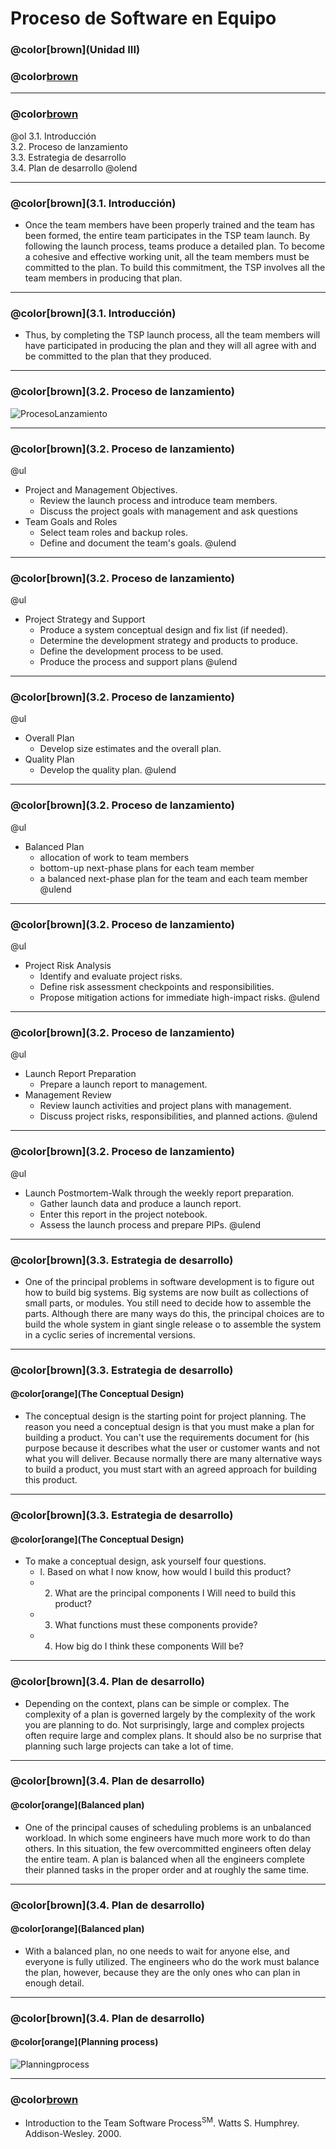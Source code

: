 # Proceso de Software en Equipo

### @color[brown](Unidad III)
### @color[brown](Lanzamiento)

---
### @color[brown](Contenido)
@ol
3.1. Introducción   
3.2. Proceso de lanzamiento   
3.3. Estrategia de desarrollo   
3.4. Plan de desarrollo
@olend

---
### @color[brown](3.1. Introducción)
- Once the team members have been properly trained and the team has been formed, the entire team participates in the TSP team launch. By following the launch process, teams produce a detailed plan. To become a cohesive and effective working unit, all the team members must be committed to the plan. To build this commitment, the TSP involves all the team members in producing that plan.

---
### @color[brown](3.1. Introducción)
- Thus, by completing the TSP launch process, all the team members will have participated in producing the plan and they will all agree with and be committed to the plan that they produced.

---
### @color[brown](3.2. Proceso de lanzamiento)
![ProcesoLanzamiento](https://github.com/isalasg/itszn/blob/master/Apuntes/006_TSP/Unidad_III/assets/image/tsplaunchprocess.png?raw=true)

---
### @color[brown](3.2. Proceso de lanzamiento)
@ul
- Project and Management Objectives.
    + Review the launch process and introduce team members.
    + Discuss the project goals with management and ask questions
- Team Goals and Roles
    + Select team roles and backup roles.
    + Define and document the team's goals.
@ulend

---
### @color[brown](3.2. Proceso de lanzamiento)
@ul
- Project Strategy and Support
    + Produce a system conceptual design and fix list (if needed).
    + Determine the development strategy and products to produce.
    + Define the development process to be used.
    + Produce the process and support plans
@ulend

---
### @color[brown](3.2. Proceso de lanzamiento)
@ul
- Overall Plan
    + Develop size estimates and the overall plan.
- Quality Plan
    + Develop the quality plan.
@ulend

---
### @color[brown](3.2. Proceso de lanzamiento)
@ul
- Balanced Plan
    + allocation of work to team members
    + bottom-up next-phase plans for each team member
    + a balanced next-phase plan for the team and each team member
@ulend

---
### @color[brown](3.2. Proceso de lanzamiento)
@ul
- Project Risk Analysis
    + Identify and evaluate project risks.
    + Define risk assessment checkpoints and responsibilities.
    + Propose mitigation actions for immediate high-impact risks.
@ulend

---
### @color[brown](3.2. Proceso de lanzamiento)
@ul
- Launch Report Preparation
    + Prepare a launch report to management.
- Management Review
    + Review launch activities and project plans with management.
    + Discuss project risks, responsibilities, and planned actions.
@ulend

---
### @color[brown](3.2. Proceso de lanzamiento)
@ul
- Launch Postmortem-Walk through the weekly report preparation.
    + Gather launch data and produce a launch report.
    + Enter this report in the project notebook.
    + Assess the launch process and prepare PIPs.
@ulend

---
### @color[brown](3.3. Estrategia de desarrollo)
- One of the principal problems in software development is to figure out how to build big systems. Big systems are now built as collections of small parts, or modules. You still need to decide how to assemble the parts. Although there are many ways do this, the principal choices are to build the whole system in giant single release o to assemble the system in a cyclic series of incremental versions.

---
### @color[brown](3.3. Estrategia de desarrollo)
#### @color[orange](The Conceptual Design)
- The conceptual design is the starting point for project planning. The reason you need a conceptual design is that you must make a plan for building a product. You can't use the requirements document for (his purpose because it describes what the user or customer wants and not what you will deliver. Because normally there are many alternative ways to build a product, you must start with an agreed approach for building this product.

---
### @color[brown](3.3. Estrategia de desarrollo)
#### @color[orange](The Conceptual Design)
- To make a conceptual design, ask yourself four questions. 
    + l. Based on what I now know, how would I build this product? 
    + 2. What are the principal components I Will need to build this product? 
    + 3. What functions must these components provide? 
    + 4. How big do I think these components Will be? 

---
### @color[brown](3.4. Plan de desarrollo)
- Depending on the context, plans can be simple or complex. The complexity of a plan is governed largely by the complexity of the work you are planning to do. Not surprisingly, large and complex projects often require large and complex plans. It should also be no surprise that planning such large projects can take a lot of time. 

---
### @color[brown](3.4. Plan de desarrollo)
#### @color[orange](Balanced plan)
- One of the principal causes of scheduling problems is an unbalanced workload. In which some engineers have much more work to do than others. In this situation, the few overcommitted engineers often delay the entire team. A plan is balanced when all the engineers complete their planned tasks in the proper order and at roughly the same time.  

---
### @color[brown](3.4. Plan de desarrollo)
#### @color[orange](Balanced plan)
- With a balanced plan, no one needs to wait for anyone else, and everyone is fully utilized. The engineers who do the work must balance the plan, however, because they are the only ones who can plan in enough detail.

---
### @color[brown](3.4. Plan de desarrollo)
#### @color[orange](Planning process)
![Planningprocess](https://github.com/isalasg/itszn/blob/master/Apuntes/006_TSP/Unidad_III/assets/image/tspplanprocess.png?raw=true)

---
### @color[brown](Bibliografía)
- Introduction to the Team Software Process<sup>SM</sup>. Watts S. Humphrey. Addison-Wesley. 2000.
